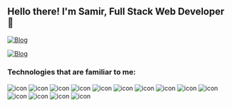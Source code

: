 ## Hello there! I'm Samir, Full Stack Web Developer 🙂
[![Blog](https://img.shields.io/website-up-down-green-red/http/monip.org.svg)](https://samirls.github.io/samirlaguardia/)

[![Blog](https://img.shields.io/badge/LinkedIn-0077B5?style=for-the-badge&logo=linkedin&logoColor=white)](https://www.linkedin.com/in/samir-laguardia/)

### Technologies that are familiar to me:
<div style="display: inline_block">
  <img align="center" alt="icon" src="https://img.shields.io/badge/HTML5-E34F26?style=for-the-badge&logo=html5&logoColor=white" />
  <img align="center" alt="icon" src="https://img.shields.io/badge/CSS3-1572B6?style=for-the-badge&logo=css3&logoColor=white" />
  <img align="center" alt="icon" src="https://img.shields.io/badge/JavaScript-F7DF1E?style=for-the-badge&logo=javascript&logoColor=black" />
  <img align="center" alt="icon" src="https://img.shields.io/badge/TypeScript-007ACC?style=for-the-badge&logo=typescript&logoColor=white" />
  <img align="center" alt="icon" src="https://img.shields.io/badge/React-20232A?style=for-the-badge&logo=react&logoColor=61DAFB" />
  <img align="center" alt="icon" src="https://img.shields.io/badge/React_Native-20232A?style=for-the-badge&logo=react&logoColor=61DAFB" />
  
  <img align="center" alt="icon" src="https://img.shields.io/badge/Java-ED8B00?style=for-the-badge&logo=openjdk&logoColor=white" />
  <img align="center" alt="icon" src="https://img.shields.io/badge/Spring-6DB33F?style=for-the-badge&logo=spring&logoColor=white" />
  <img align="center" alt="icon" src="https://img.shields.io/badge/Ubuntu-E95420?style=for-the-badge&logo=ubuntu&logoColor=white" />
  <img align="center" alt="icon" src="https://img.shields.io/badge/Node.js-43853D?style=for-the-badge&logo=node.js&logoColor=white" />
  
  <img align="center" alt="icon" src="https://img.shields.io/badge/MongoDB-4EA94B?style=for-the-badge&logo=mongodb&logoColor=white" />
  <img align="center" alt="icon" src="https://img.shields.io/badge/PostgreSQL-316192?style=for-the-badge&logo=postgresql&logoColor=white" />
  <img align="center" alt="icon" src="https://img.shields.io/badge/Oracle-F80000?style=for-the-badge&logo=Oracle&logoColor=white" />
  <img align="center" alt="icon" src="https://img.shields.io/badge/GIT-E44C30?style=for-the-badge&logo=git&logoColor=white" />
  
</div><br/>
